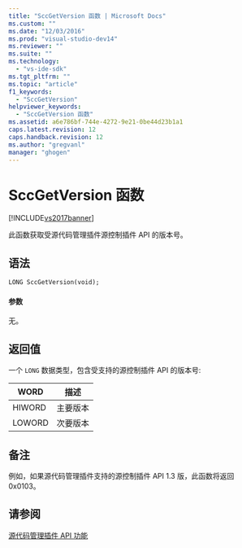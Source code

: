 ```yaml
---
title: "SccGetVersion 函数 | Microsoft Docs"
ms.custom: ""
ms.date: "12/03/2016"
ms.prod: "visual-studio-dev14"
ms.reviewer: ""
ms.suite: ""
ms.technology: 
  - "vs-ide-sdk"
ms.tgt_pltfrm: ""
ms.topic: "article"
f1_keywords: 
  - "SccGetVersion"
helpviewer_keywords: 
  - "SccGetVersion 函数"
ms.assetid: a6e786bf-744e-4272-9e21-0be44d23b1a1
caps.latest.revision: 12
caps.handback.revision: 12
ms.author: "gregvanl"
manager: "ghogen"
---
```

# SccGetVersion 函数
[!INCLUDE[vs2017banner](../code-quality/includes/vs2017banner.md)]

此函数获取受源代码管理插件源控制插件 API 的版本号。  
  
## 语法  
  
```cpp#  
LONG SccGetVersion(void);  
```  
  
#### 参数  
 无。  
  
## 返回值  
 一个 `LONG` 数据类型，包含受支持的源控制插件 API 的版本号:  
  
|WORD|描述|  
|----------|--------|  
|HIWORD|主要版本|  
|LOWORD|次要版本|  
  
## 备注  
 例如，如果源代码管理插件支持的源控制插件 API 1.3 版，此函数将返回 0x0103。  
  
## 请参阅  
 [源代码管理插件 API 功能](../extensibility/source-control-plug-in-api-functions.md)
